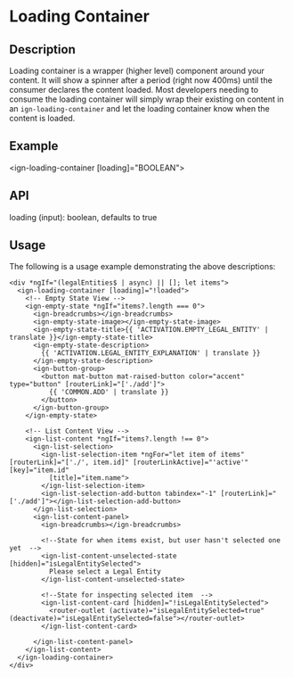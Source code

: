 # Loading Container

## Description

Loading container is a wrapper (higher level) component around your content. It will show a spinner after a period (right now 400ms) until the consumer declares the content loaded. Most developers needing to consume the loading container will simply wrap their existing on content in an `ign-loading-container` and let the loading container know when the content is loaded.

## Example

<ign-loading-container [loading]="BOOLEAN">
  <your-loaded-content-here/>
</ign-loading-container>

## API

loading (input): boolean, defaults to true

## Usage

The following is a usage example demonstrating the above descriptions:

```
<div *ngIf="(legalEntities$ | async) || []; let items">
  <ign-loading-container [loading]="!loaded">
    <!-- Empty State View -->
    <ign-empty-state *ngIf="items?.length === 0">
      <ign-breadcrumbs></ign-breadcrumbs>
      <ign-empty-state-image></ign-empty-state-image>
      <ign-empty-state-title>{{ 'ACTIVATION.EMPTY_LEGAL_ENTITY' | translate }}</ign-empty-state-title>
      <ign-empty-state-description>
        {{ 'ACTIVATION.LEGAL_ENTITY_EXPLANATION' | translate }}
      </ign-empty-state-description>
      <ign-button-group>
        <button mat-button mat-raised-button color="accent" type="button" [routerLink]="['./add']">
          {{ 'COMMON.ADD' | translate }}
        </button>
      </ign-button-group>
    </ign-empty-state>

    <!-- List Content View -->
    <ign-list-content *ngIf="items?.length !== 0">
      <ign-list-selection>
        <ign-list-selection-item *ngFor="let item of items" [routerLink]="['./', item.id]" [routerLinkActive]="'active'" [key]="item.id"
          [title]="item.name">
        </ign-list-selection-item>
        <ign-list-selection-add-button tabindex="-1" [routerLink]="['./add']"></ign-list-selection-add-button>
      </ign-list-selection>
      <ign-list-content-panel>
        <ign-breadcrumbs></ign-breadcrumbs>

        <!--State for when items exist, but user hasn't selected one yet  -->
        <ign-list-content-unselected-state [hidden]="isLegalEntitySelected">
          Please select a Legal Entity
        </ign-list-content-unselected-state>

        <!--State for inspecting selected item  -->
        <ign-list-content-card [hidden]="!isLegalEntitySelected">
          <router-outlet (activate)="isLegalEntitySelected=true" (deactivate)="isLegalEntitySelected=false"></router-outlet>
        </ign-list-content-card>

      </ign-list-content-panel>
    </ign-list-content>
  </ign-loading-container>
</div>
```

